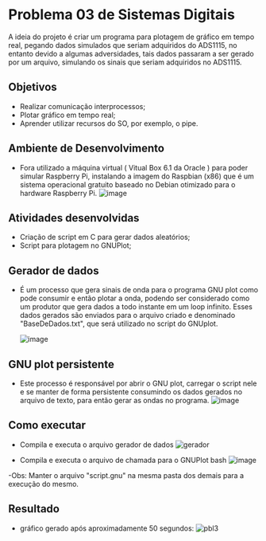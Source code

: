 # Problema 03 de Sistemas Digitais
A ideia do projeto é criar um programa para plotagem de gráfico em tempo real, pegando dados simulados que seriam adquiridos do ADS1115,
no entanto devido a algumas adversidades, tais dados passaram a ser gerado por um arquivo, simulando os sinais que seriam adquiridos no ADS1115.

## Objetivos 
- Realizar comunicação interprocessos;
- Plotar gráfico em tempo real;
- Aprender utilizar recursos do SO, por exemplo, o pipe.

## Ambiente de Desenvolvimento
- Fora utilizado a máquina virtual ( Vitual Box 6.1 da Oracle ) para poder simular Raspberry Pi, instalando a imagem do Raspbian (x86) que é um sistema operacional gratuito baseado no Debian otimizado para o hardware Raspberry Pi.
![image](https://user-images.githubusercontent.com/43974566/79157620-4a70af80-7dab-11ea-8846-01b8e982bc96.png)

## Atividades desenvolvidas 
- Criação de script em C para gerar dados aleatórios;
- Script para plotagem no GNUPlot;

## Gerador de dados
- É um processo que gera sinais de onda para o programa GNU plot como pode consumir e então plotar a onda, podendo ser considerado como um produtor que gera dados a todo instante em um loop infinito. Esses dados gerados são enviados para o arquivo criado e denominado "BaseDeDados.txt", que será utilizado no script do GNUplot.

  ![image](https://user-images.githubusercontent.com/43974566/79157811-9facc100-7dab-11ea-9730-9a6f232fde88.png)

## GNU plot persistente
- Este processo é responsável por abrir o GNU plot, carregar o script nele e se manter de forma persistente consumindo os dados gerados no arquivo de texto, para então gerar as ondas no programa.
![image](https://user-images.githubusercontent.com/43974566/79157875-bd7a2600-7dab-11ea-9f00-fd300c6b0674.png)

## Como executar 
- Compila e executa o arquivo gerador de dados
![gerador](https://user-images.githubusercontent.com/43974566/79157156-75a6cf00-7daa-11ea-87f6-fc8a1d10a572.jpg)

- Compila e executa o arquivo de chamada para o GNUPlot
bash
![image](https://user-images.githubusercontent.com/43974566/79157228-9bcc6f00-7daa-11ea-9543-38dfec610cd4.png)

-Obs: Manter o arquivo "script.gnu" na mesma pasta dos demais para a execução do mesmo.
## Resultado
- gráfico gerado após aproximadamente 50 segundos:
![pbl3](https://user-images.githubusercontent.com/43974566/79156193-d208ef00-7da8-11ea-96ed-a3811a5ff2d0.jpg)
